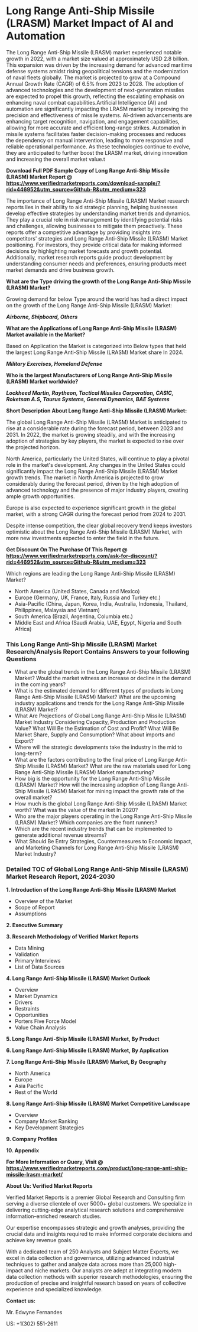 <meta name="title" content="Global Long Range Anti-Ship Missile (LRASM) Market Impact of AI and Automation"><meta name="description" content="The Long Range Anti-Ship Missile (LRASM) market experienced notable growth in 2022, with a market size valued at approximately USD 2.8 billion. This expansion was driven "><meta name="title" content="Long Range Anti-Ship Missile (LRASM) Market Size, Share, Scope, Trends, Growth, Opportunities, Analysis, Forecast"><h1>Long Range Anti-Ship Missile (LRASM) Market Impact of AI and Automation</h1>The Long Range Anti-Ship Missile (LRASM) market experienced notable growth in 2022, with a market size valued at approximately USD 2.8 billion. This expansion was driven by the increasing demand for advanced maritime defense systems amidst rising geopolitical tensions and the modernization of naval fleets globally. The market is projected to grow at a Compound Annual Growth Rate (CAGR) of 6.5% from 2023 to 2028. The adoption of advanced technologies and the development of next-generation missiles are expected to propel this growth, reflecting the escalating emphasis on enhancing naval combat capabilities.Artificial Intelligence (AI) and automation are significantly impacting the LRASM market by improving the precision and effectiveness of missile systems. AI-driven advancements are enhancing target recognition, navigation, and engagement capabilities, allowing for more accurate and efficient long-range strikes. Automation in missile systems facilitates faster decision-making processes and reduces the dependency on manual intervention, leading to more responsive and reliable operational performance. As these technologies continue to evolve, they are anticipated to further boost the LRASM market, driving innovation and increasing the overall market value.t</p><p id="" class=""><strong>Download Full PDF Sample Copy of Long Range Anti-Ship Missile (LRASM) Market Report @ <a href="https://www.verifiedmarketreports.com/download-sample/?rid=446952&utm_source=Github-R&utm_medium=323" target="_blank">https://www.verifiedmarketreports.com/download-sample/?rid=446952&utm_source=Github-R&utm_medium=323</a></strong></p><p>The importance of&nbsp;Long Range Anti-Ship Missile (LRASM) Market research reports lies in their ability to aid strategic planning, helping businesses develop effective strategies by understanding market trends and dynamics. They play a crucial role in risk management by identifying potential risks and challenges, allowing businesses to mitigate them proactively. These reports offer a competitive advantage by providing insights into competitors' strategies and Long Range Anti-Ship Missile (LRASM) Market positioning. For investors, they provide critical data for making informed decisions by highlighting market forecasts and growth potential. Additionally, market research reports guide product development by understanding consumer needs and preferences, ensuring products meet market demands and drive business growth.</p><p><strong>What are the&nbsp;Type driving the growth of the Long Range Anti-Ship Missile (LRASM) Market?</strong></p><p id="" class="">Growing demand for below Type around the world has had a direct impact on the growth of the Long Range Anti-Ship Missile (LRASM) Market:</p><em><strong>Airborne, Shipboard, Others</strong></em></p><strong>What are the&nbsp;Applications&nbsp;of Long Range Anti-Ship Missile (LRASM) Market available in the Market?</strong></p><p id="" class="">Based on Application the Market is categorized into Below types that held the largest Long Range Anti-Ship Missile (LRASM) Market share In 2024.</p><em><strong>Military Exercises, Homeland Defense</strong></em></p><strong>Who is the largest Manufacturers of Long Range Anti-Ship Missile (LRASM) Market worldwide?</strong></p><p><em><strong>Lockheed Martin, Raytheon, Tactical Missiles Corporation, CASIC, Roketsan A.S, Taurus Systems, General Dynamics, BAE Systems</strong></em></p><p id="" class=""><strong>Short Description About Long Range Anti-Ship Missile (LRASM) Market:</strong></p><p>The global Long Range Anti-Ship Missile (LRASM) Market is anticipated to rise at a considerable rate during the forecast period, between 2023 and 2031. In 2022, the market is growing steadily, and with the increasing adoption of strategies by key players, the market is expected to rise over the projected horizon.</p><p>North America, particularly the United States, will continue to play a pivotal role in the market's development. Any changes in the United States could significantly impact the Long Range Anti-Ship Missile (LRASM) Market growth trends. The market in North America is projected to grow considerably during the forecast period, driven by the high adoption of advanced technology and the presence of major industry players, creating ample growth opportunities.</p><p>Europe is also expected to experience significant growth in the global market, with a strong CAGR during the forecast period from 2024 to 2031.</p><p>Despite intense competition, the clear global recovery trend keeps investors optimistic about the Long Range Anti-Ship Missile (LRASM) Market, with more new investments expected to enter the field in the future.</p><p id="" class=""><strong>Get Discount On The Purchase Of This Report @ <a href="https://www.verifiedmarketreports.com/ask-for-discount/?rid=446952&utm_source=Github-R&utm_medium=323" target="_blank">https://www.verifiedmarketreports.com/ask-for-discount/?rid=446952&utm_source=Github-R&utm_medium=323</a></strong></p>Which regions are leading the Long Range Anti-Ship Missile (LRASM) Market?</p><ul><li>North America (United States, Canada and Mexico)</li><li>Europe (Germany, UK, France, Italy, Russia and Turkey etc.)</li><li>Asia-Pacific (China, Japan, Korea, India, Australia, Indonesia, Thailand, Philippines, Malaysia and Vietnam)</li><li>South America (Brazil, Argentina, Columbia etc.)</li><li>Middle East and Africa (Saudi Arabia, UAE, Egypt, Nigeria and South Africa)</li></ul><h3 id="" class="">This Long Range Anti-Ship Missile (LRASM) Market Research/Analysis Report Contains Answers to your following Questions</h3><ul><li>What are the global trends in the Long Range Anti-Ship Missile (LRASM) Market? Would the market witness an increase or decline in the demand in the coming years?</li><li>What is the estimated demand for different types of products in Long Range Anti-Ship Missile (LRASM) Market? What are the upcoming industry applications and trends for the Long Range Anti-Ship Missile (LRASM) Market?</li><li>What Are Projections of Global Long Range Anti-Ship Missile (LRASM) Market Industry Considering Capacity, Production and Production Value? What Will Be the Estimation of Cost and Profit? What Will Be Market Share, Supply and Consumption? What about imports and Export?</li><li>Where will the strategic developments take the industry in the mid to long-term?</li><li>What are the factors contributing to the final price of Long Range Anti-Ship Missile (LRASM) Market? What are the raw materials used for Long Range Anti-Ship Missile (LRASM) Market manufacturing?</li><li>How big is the opportunity for the Long Range Anti-Ship Missile (LRASM) Market? How will the increasing adoption of Long Range Anti-Ship Missile (LRASM) Market for mining impact the growth rate of the overall market?</li><li>How much is the global Long Range Anti-Ship Missile (LRASM) Market worth? What was the value of the market In 2020?</li><li>Who are the major players operating in the Long Range Anti-Ship Missile (LRASM) Market? Which companies are the front runners?</li><li>Which are the recent industry trends that can be implemented to generate additional revenue streams?</li><li>What Should Be Entry Strategies, Countermeasures to Economic Impact, and Marketing Channels for Long Range Anti-Ship Missile (LRASM) Market Industry?</li></ul><h3 id="" class="">Detailed TOC of Global Long Range Anti-Ship Missile (LRASM) Market Research Report, 2024-2030</h3><p id="" class=""><strong>1. Introduction of the Long Range Anti-Ship Missile (LRASM) Market</strong></p><ul><li>Overview of the Market</li><li>Scope of Report</li><li>Assumptions</li></ul><p id="" class=""><strong>2. Executive Summary</strong></p><p id="" class=""><strong>3. Research Methodology of Verified Market Reports</strong></p><ul><li>Data Mining</li><li>Validation</li><li>Primary Interviews</li><li>List of Data Sources</li></ul><p id="" class=""><strong>4. Long Range Anti-Ship Missile (LRASM) Market Outlook</strong></p><ul><li>Overview</li><li>Market Dynamics</li><li>Drivers</li><li>Restraints</li><li>Opportunities</li><li>Porters Five Force Model</li><li>Value Chain Analysis</li></ul><p id="" class=""><strong>5. Long Range Anti-Ship Missile (LRASM) Market, By Product</strong></p><p id="" class=""><strong>6. Long Range Anti-Ship Missile (LRASM) Market, By Application</strong></p><p id="" class=""><strong>7. Long Range Anti-Ship Missile (LRASM) Market, By Geography</strong></p><ul><li>North America</li><li>Europe</li><li>Asia Pacific</li><li>Rest of the World</li></ul><p id="" class=""><strong>8. Long Range Anti-Ship Missile (LRASM) Market Competitive Landscape</strong></p><ul><li>Overview</li><li>Company Market Ranking</li><li>Key Development Strategies</li></ul><p id="" class=""><strong>9. Company Profiles</strong></p><p id="" class=""><strong>10. Appendix</strong></p><p id="" class=""><strong>For More Information or Query, Visit @ <a href="https://www.verifiedmarketreports.com/product/long-range-anti-ship-missile-lrasm-market/" target="_blank">https://www.verifiedmarketreports.com/product/long-range-anti-ship-missile-lrasm-market/</a></strong></p><p id="" class=""><strong>About Us: Verified Market Reports</strong></p><p id="" class="">Verified Market Reports is a premier Global Research and Consulting firm serving a diverse clientele of over 5000+ global customers. We specialize in delivering cutting-edge analytical research solutions and comprehensive information-enriched research studies.</p><p id="" class="">Our expertise encompasses strategic and growth analyses, providing the crucial data and insights required to make informed corporate decisions and achieve key revenue goals.</p><p id="" class="">With a dedicated team of 250 Analysts and Subject Matter Experts, we excel in data collection and governance, utilizing advanced industrial techniques to gather and analyze data across more than 25,000 high-impact and niche markets. Our analysts are adept at integrating modern data collection methods with superior research methodologies, ensuring the production of precise and insightful research based on years of collective experience and specialized knowledge.</p><p id="" class=""><strong>Contact us:</strong></p><p id="" class="">Mr. Edwyne Fernandes</p><p id="" class="">US: +1(302) 551-2611</p>
